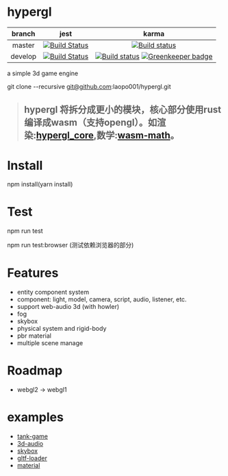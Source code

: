 # hypergl

| branch   |   jest   | karma |
|:--------:|:----------:|:------:|
| master   |  [![Build Status](https://travis-ci.org/laopo001/hypergl.svg?branch=master)](https://travis-ci.org/laopo001/hypergl) | [![Build status](https://ci.appveyor.com/api/projects/status/j1lt85wxmd0ok3il/branch/master?svg=true)](https://ci.appveyor.com/project/laopo001/hypergl/branch/master) |
| develop  |    [![Build Status](https://travis-ci.org/laopo001/hypergl.svg?branch=develop)](https://travis-ci.org/laopo001/hypergl) |   [![Build status](https://ci.appveyor.com/api/projects/status/j1lt85wxmd0ok3il/branch/develop?svg=true)](https://ci.appveyor.com/project/laopo001/hypergl/branch/develop) [![Greenkeeper badge](https://badges.greenkeeper.io/laopo001/hypergl.svg)](https://greenkeeper.io/)  |

a simple 3d game engine

git clone --recursive git@github.com:laopo001/hypergl.git

> ## hypergl 将拆分成更小的模块，核心部分使用rust编译成wasm（支持opengl）。如渲染:[hypergl_core](https://github.com/laopo001/hypergl_core),数学:[wasm-math](https://github.com/laopo001/wasm-math)。

# Install

npm install(yarn install)

# Test

npm run test 

npm run test:browser (测试依赖浏览器的部分)

# Features
 * entity component system 
 * component: light, model, camera, script, audio, listener, etc.
 * support web-audio 3d (with howler)
 * fog
 * skybox
 * physical system and rigid-body
 * pbr material
 * multiple scene manage

# Roadmap
 * webgl2 -> webgl1

# examples
 * [tank-game](https://github.com/laopo001/tank-game)
 * [3d-audio](https://stackblitz.com/edit/hypegl-3d-audio)
 * [skybox](https://stackblitz.com/edit/hypegl-skybox)
 * [gltf-loader](https://stackblitz.com/edit/hypegl-gltf)
 * [material](https://stackblitz.com/edit/hypegl-material)